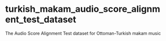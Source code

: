 turkish_makam_audio_score_alignment_test_dataset
================================================

The Audio Score Alignment Test dataset for Ottoman-Turkish makam music
